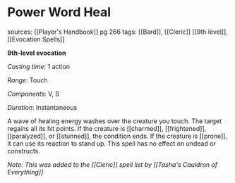 # Power Word Heal
sources: [[Player's Handbook]] pg 266
tags: [[Bard]], [[Cleric]] [[9th level]], [[Evocation Spells]]

**9th-level evocation**

*Casting time*: 1 action

*Range*: Touch

*Components*: V, S

*Duration*: Instantaneous

A wave of healing energy washes over the creature you touch. The target regains all its hit points. If the creature is [[charmed]], [[frightened]], [[paralyzed]], or [[stunned]], the condition ends. If the creature is [[prone]], it can use its reaction to stand up. This spell has no effect on undead or constructs.

*Note: This was added to the [[Cleric]] spell list by [[Tasha's Cauldron of Everything]]*
